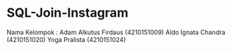 # SQL-Join-Instagram

Nama Kelompok :
Adam Alkutus Firdaus (4210151009)
Aldo Ignata Chandra (4210151020)
Yoga Pralista (4210151024)
